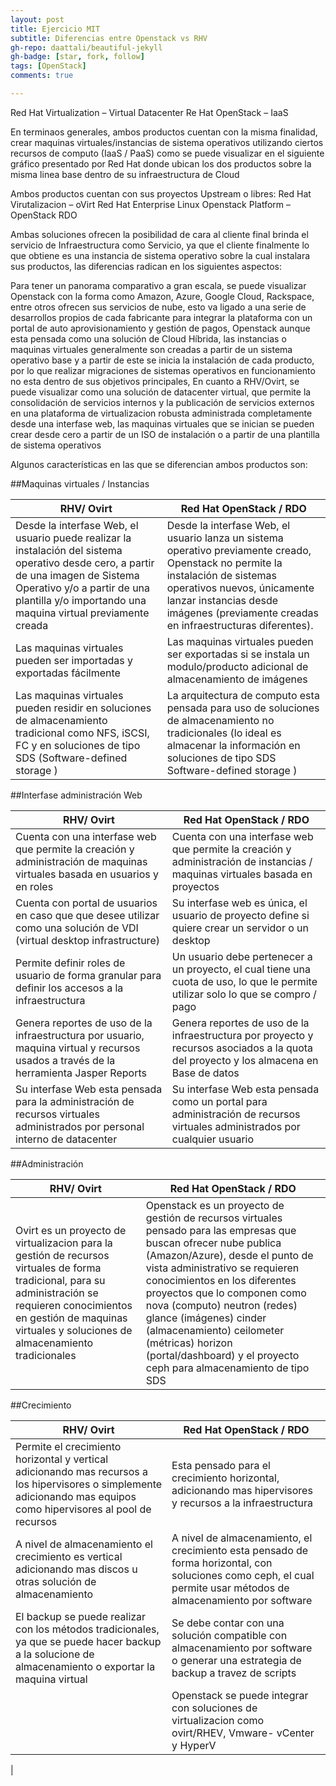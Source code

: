 ```yaml
---
layout: post
title: Ejercicio MIT
subtitle: Diferencias entre Openstack vs RHV
gh-repo: daattali/beautiful-jekyll
gh-badge: [star, fork, follow]
tags: [OpenStack]
comments: true

---
```


Red Hat Virtualization – Virtual Datacenter
Re Hat OpenStack – IaaS

En terminaos generales, ambos productos cuentan con la misma finalidad, crear maquinas virtuales/instancias de sistema operativos utilizando ciertos recursos de computo (IaaS /
PaaS) como se puede visualizar en el siguiente gráfico presentado por Red Hat donde ubican los dos productos sobre la misma linea base dentro de su infraestructura de Cloud

Ambos productos cuentan con sus proyectos Upstream o libres:
Red Hat Virutalizacion – oVirt
Red Hat Enterprise Linux Openstack Platform – OpenStack RDO

Ambas soluciones ofrecen la posibilidad de cara al cliente final brinda el servicio de Infraestructura como Servicio, ya que el cliente finalmente lo que obtiene es una instancia de
sistema operativo sobre la cual instalara sus productos, las diferencias radican en los siguientes aspectos:

Para tener un panorama comparativo a gran escala, se puede visualizar Openstack con la forma como Amazon, Azure, Google Cloud, Rackspace, entre otros ofrecen sus servicios de nube, esto
va ligado a una serie de desarrollos propios de cada fabricante para integrar la plataforma con un portal de auto aprovisionamiento y gestión de pagos, Openstack aunque esta pensada como una solución de Cloud Híbrida, las instancias o maquinas virtuales
generalmente son creadas a partir de un sistema operativo base y a partir de este se inicia la instalación de cada producto, por lo que realizar migraciones de sistemas operativos en
funcionamiento no esta dentro de sus objetivos principales, En cuanto a RHV/Ovirt, se puede visualizar como una solución de datacenter virtual, que permite la consolidación de servicios internos y la publicación de servicios externos en una plataforma
de virtualizacion robusta administrada completamente desde una interfase web, las maquinas virtuales que se inician se pueden crear desde cero a partir de un ISO de instalación o a partir de una plantilla de sistema operativos

Algunos características en las que se diferencian ambos productos son:

##Maquinas virtuales / Instancias

|RHV/ Ovirt| Red Hat OpenStack / RDO  |
|--|--|
| Desde la interfase Web, el usuario puede realizar la instalación del sistema operativo desde cero, a partir de una imagen de Sistema Operativo y/o a partir de una plantilla y/o importando una maquina virtual previamente creada | Desde la interfase Web, el usuario lanza un sistema operativo previamente creado, Openstack no permite la instalación de sistemas operativos nuevos, únicamente lanzar instancias desde imágenes (previamente creadas en infraestructuras diferentes). |
|Las maquinas virtuales pueden ser importadas y exportadas fácilmente| Las maquinas virtuales pueden ser exportadas si se instala un modulo/producto adicional de almacenamiento de imágenes |
|Las maquinas virtuales pueden residir en soluciones de almacenamiento tradicional como NFS, iSCSI, FC y en soluciones de tipo SDS (Software-defined storage )|La arquitectura de computo esta pensada para uso de soluciones de almacenamiento no tradicionales (lo ideal es almacenar la información en soluciones de tipo SDS Software-defined storage )


##Interfase administración Web

|RHV/ Ovirt| Red Hat OpenStack / RDO  |
|--|--|
| Cuenta con una interfase web que permite la creación y administración de maquinas virtuales basada en usuarios y en roles |Cuenta con una interfase web que permite la creación y administración de instancias / maquinas virtuales basada en proyectos
|Cuenta con portal de usuarios en caso que que desee utilizar como una solución de VDI (virtual desktop infrastructure)|Su interfase web es única, el usuario de proyecto define si quiere crear un servidor o un desktop |
|Permite definir roles de usuario de forma granular para definir los accesos a la infraestructura |Un usuario debe pertenecer a un proyecto, el cual tiene una cuota de uso, lo que le permite utilizar solo lo que se compro / pago|
|Genera reportes de uso de la infraestructura por usuario, maquina virtual y recursos usados a través de la herramienta Jasper Reports|Genera reportes de uso de la infraestructura por proyecto y recursos asociados a la quota del proyecto y los almacena en Base de datos|
|Su interfase Web esta pensada para la administración de recursos virtuales administrados por personal interno de datacenter|Su interfase Web esta pensada como un portal para administración de recursos virtuales administrados por cualquier usuario|



##Administración

|RHV/ Ovirt| Red Hat OpenStack / RDO  |
|--|--|
|Ovirt es un proyecto de virtualizacion para la gestión de recursos virtuales de forma tradicional, para su administración se requieren conocimientos en gestión de maquinas virtuales y soluciones de almacenamiento tradicionales | Openstack es un proyecto de gestión de recursos virtuales pensado para las empresas que buscan ofrecer nube publica (Amazon/Azure), desde el punto de vista administrativo se requieren conocimientos en los diferentes proyectos que lo componen como nova (computo) neutron (redes) glance (imágenes) cinder (almacenamiento) ceilometer (métricas) horizon (portal/dashboard) y el proyecto ceph para almacenamiento de tipo SDS |


##Crecimiento

|RHV/ Ovirt| Red Hat OpenStack / RDO  |
|--|--|
| Permite el crecimiento horizontal y vertical adicionando mas recursos a los hipervisores o simplemente adicionando mas equipos como hipervisores al pool de recursos | Esta pensado para el crecimiento horizontal, adicionando mas hipervisores y recursos a la infraestructura |
|A nivel de almacenamiento el crecimiento es vertical adicionando mas discos u otras solución de almacenamiento |A nivel de almacenamiento, el crecimiento esta pensado de forma horizontal, con soluciones como ceph, el cual permite usar métodos de almacenamiento por software|
|El backup se puede realizar con los métodos tradicionales, ya que se puede hacer backup a la solucione de almacenamiento o exportar la maquina virtual|Se debe contar con una solución compatible con almacenamiento por software o generar una estrategia de backup a travez de scripts|
||Openstack se puede integrar con soluciones de virtualizacion como ovirt/RHEV, Vmware- vCenter y HyperV
|
